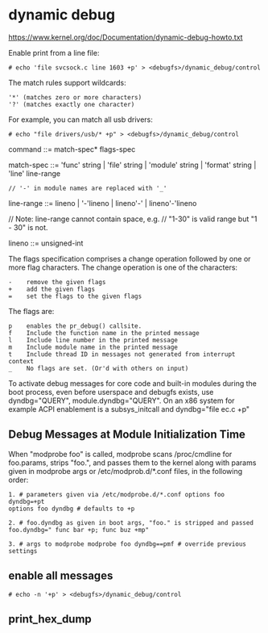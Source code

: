 # dynamic debug
https://www.kernel.org/doc/Documentation/dynamic-debug-howto.txt

Enable print from a line file:

	# echo 'file svcsock.c line 1603 +p' > <debugfs>/dynamic_debug/control 

The match rules support wildcards:

	'*' (matches zero or more characters)
	'?' (matches exactly one character)
	
For example, you can match all usb drivers:

	# echo "file drivers/usb/* +p" > <debugfs>/dynamic_debug/control

command ::= match-spec* flags-spec

match-spec ::= 'func' string |
	       'file' string |
	       'module' string |
	       'format' string |
	       'line' line-range

	// '-' in module names are replaced with '_'

line-range ::= lineno |
	       '-'lineno |
	       lineno'-' |
	       lineno'-'lineno

// Note: line-range cannot contain space, e.g.
// "1-30" is valid range but "1 - 30" is not.

lineno ::= unsigned-int

The flags specification comprises a change operation followed
by one or more flag characters.  The change operation is one
of the characters:

	-    remove the given flags
	+    add the given flags
	=    set the flags to the given flags

The flags are:

	p    enables the pr_debug() callsite.
	f    Include the function name in the printed message
	l    Include line number in the printed message
	m    Include module name in the printed message
	t    Include thread ID in messages not generated from interrupt context
	_    No flags are set. (Or'd with others on input)

To activate debug messages for core code and built-in modules during the boot
process, even before userspace and debugfs exists, use dyndbg="QUERY",
module.dyndbg="QUERY".  On an x86 system for example ACPI enablement is a
subsys_initcall and dyndbg="file ec.c +p"

## Debug Messages at Module Initialization Time

When "modprobe foo" is called, modprobe scans /proc/cmdline for foo.params,
 strips "foo.", and passes them to the kernel along with params given in
 modprobe args or /etc/modprob.d/*.conf files, in the following order:

	1. # parameters given via /etc/modprobe.d/*.conf options foo dyndbg=+pt
	options foo dyndbg # defaults to +p

	2. # foo.dyndbg as given in boot args, "foo." is stripped and passed
	foo.dyndbg=" func bar +p; func buz +mp"

	3. # args to modprobe modprobe foo dyndbg==pmf # override previous settings

## enable all messages

	# echo -n '+p' > <debugfs>/dynamic_debug/control
## print_hex_dump
